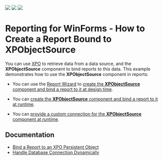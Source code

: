 <!-- default badges list -->
![](https://img.shields.io/endpoint?url=https://codecentral.devexpress.com/api/v1/VersionRange/180370077/23.1.2%2B)
[![](https://img.shields.io/badge/Open_in_DevExpress_Support_Center-FF7200?style=flat-square&logo=DevExpress&logoColor=white)](https://supportcenter.devexpress.com/ticket/details/T830431)
[![](https://img.shields.io/badge/📖_How_to_use_DevExpress_Examples-e9f6fc?style=flat-square)](https://docs.devexpress.com/GeneralInformation/403183)
<!-- default badges end -->
# Reporting for WinForms - How to Create a Report Bound to XPObjectSource

You can use [XPO](https://www.devexpress.com/products/net/orm/) to retrieve data from a data source, and the **XPObjectSource** component to bind reports to this data. This example demonstrates how to use the **XPObjectSource** component in reports:

- You can use the [Report Wizard](https://docs.devexpress.com/XtraReports/4254) to [create the **XPObjectSource** component and bind a report to it at design time](https://docs.devexpress.com/XtraReports/400274).

- You can [create the **XPObjectSource** component and bind a report to it at runtime](https://docs.devexpress.com/XtraReports/400276).

- You can [provide a custom connection for the **XPObjectSource** component at runtime](https://docs.devexpress.com/XtraReports/400285).

## Documentation

* [Bind a Report to an XPO Persistent Object](https://docs.devexpress.com/XtraReports/400276)
* [Handle Database Connection Dynamically](https://docs.devexpress.com/XtraReports/400285/)
